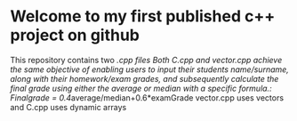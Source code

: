 # Welcome to my first published c++ project on github

This repository contains two *.cpp files
Both C.cpp and vector.cpp achieve the same objective of enabling users to input their students name/surname, along with their homework/exam grades, and subsequently calculate the final grade using either the average or median with a specific formula.:
Finalgrade = 0.4*average/median+0.6*examGrade
vector.cpp uses vectors and C.cpp uses dynamic arrays
